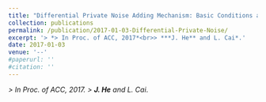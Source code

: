 ```yaml
---
title: "Differential Private Noise Adding Mechanism: Basic Conditions and its Application"
collection: publications
permalink: /publication/2017-01-03-Differential-Private-Noise/
excerpt: '> *> In Proc. of ACC, 2017*<br>> ***J. He** and L. Cai*.'
date: 2017-01-03
venue: '--'
#paperurl: ''
#citation: ''
---
```

*> In Proc. of ACC, 2017.* 
*> **J. He** and L. Cai*.